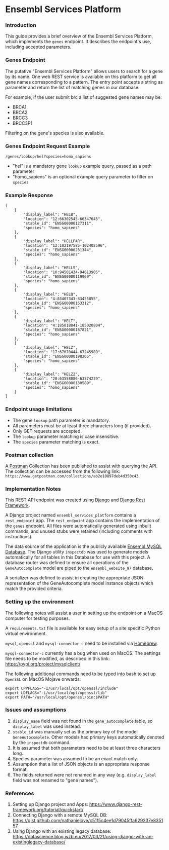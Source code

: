 # Ensembl Services Platform
<h3>Introduction</h3>

This guide provides a brief overview of the Ensembl Services Platform, 
which implements the <code>genes</code> endpoint. It describes the 
endpoint's use, including accepted parameters.

<h3>Genes Endpoint</h3>

The putative "Ensembl Services Platform" allows users to search for a gene by its name. One web
REST service is available on this platform to get all gene names corresponding to a pattern.
The entry point accepts a string as parameter and return the list of matching genes in our
database.

For example, if the user submit brc a list of suggested gene names may be:
* BRCA1
* BRCA2
* BRCC3
* BRCC3P1

Filtering on the gene's species is also available.

<h3>Genes Endpoint Request Example</h3>

<code>/genes/lookup/hel?species=homo_sapiens</code>

* "hel" is a mandatory gene `lookup` example query, passed as a path parameter
* "homo_sapiens" is an optional example query parameter to filter on `species`

<h3>Example Response</h3>

    [
        {
            "display_label": "HELB",
            "location": "12:66302545-66347645",
            "stable_id": "ENSG00000127311",
            "species": "homo_sapiens"
        },
        {
            "display_label": "HELLPAR",
            "location": "12:102197585-102402596",
            "stable_id": "ENSG00000281344",
            "species": "homo_sapiens"
        },
        {
            "display_label": "HELLS",
            "location": "10:94501434-94613905",
            "stable_id": "ENSG00000119969",
            "species": "homo_sapiens"
        },
        {
            "display_label": "HELQ",
            "location": "4:83407343-83455855",
            "stable_id": "ENSG00000163312",
            "species": "homo_sapiens"
        },
        {
            "display_label": "HELT",
            "location": "4:185018841-185020804",
            "stable_id": "ENSG00000187821",
            "species": "homo_sapiens"
        },
        {
            "display_label": "HELZ",
            "location": "17:67070444-67245989",
            "stable_id": "ENSG00000198265",
            "species": "homo_sapiens"
        },
        {
            "display_label": "HELZ2",
            "location": "20:63558086-63574239",
            "stable_id": "ENSG00000130589",
            "species": "homo_sapiens"
        }
    ]

<h3>Endpoint usage limitations</h3>

* The gene `lookup` path parameter is mandatory.
* All parameters must be at least three characters long (if provided).
* Only GET requests are accepted.
* The `lookup` parameter matching is case insensitive.
* The `species` parameter matching is exact.

<h3>Postman collection</h3>

A [Postman](https://www.getpostman.com) Collection has been published to assist with querying the API.
The collection can be accessed from the following link:
`https://www.getpostman.com/collections/ab2e10897deb4d350c43`

<h3>Implementation Notes</h3>

This REST API endpoint was created using 
[Django](https://www.djangoproject.com) and 
[Django Rest Framework](https://www.django-rest-framework.org). 

A Django project named `ensembl_services_platform` contains a 
`rest_endpoint` app. The `rest_endpoint` app contains the implementation 
of the `genes` endpoint. All files were automatically generated using
inbuilt commands, and unused stubs were retained (including comments with
instructions). 

The data source of the application is the publicly available 
[Ensembl MySQL Database](https://www.ensembl.org/info/data/mysql.html). 
The Django utility `inspectdb` was used to generate models automatically
for all tables in this Database for use with this project. 
A database router was defined to ensure all operations of the 
`GeneAutocomplete` model are piped to the `ensembl_website_97` database.

A serializer was defined to assist in creating the appropriate JSON
representation of the GeneAutocomplete model instance objects which
match the provided criteria.

<h3>Setting up the environment</h3>

The following notes will assist a user in setting up the endpoint on a
MacOS computer for testing purposes.

A `requirements.txt` file is available for easy setup of a site specific
Python virtual environment.

`mysql`, `openssl` and `mysql-connector-c` need to be installed via
[Homebrew](https://brew.sh).

`mysql-connector-c` currently has a bug when used on MacOS. The settings
file needs to be modified, as described in this link: 
<https://pypi.org/project/mysqlclient/>

The following additional commands need to be typed into bash to set up `OpenSSL` on MacOS Mojave 
onwards:

    export CPPFLAGS="-I/usr/local/opt/openssl/include"
    export LDFLAGS="-L/usr/local/opt/openssl/lib"
    export PATH="/usr/local/opt/openssl/bin:$PATH"

<h3>Issues and assumptions</h3>

1. ```display_name``` field was not found in the ```gene_autocomplete``` 
table, so ```display_label``` was used instead.
2. ```stable_id``` was manually set as the primary key of the model 
```GeneAutocomplete```. Other models had primary keys automatically 
denoted by the ```inspectdb``` command.
3. It is assumed that both parameters need to be at least three 
characters long.
4. Species parameter was assumed to be an exact match only.
5. Assumption that a list of JSON objects is an appropriate response 
format. 
6. The fields returned were not renamed in any way (e.g. 
```display_label``` field was not renamed to "gene names").

<h3>References</h3>

1. Setting up Django project and Apps: 
<https://www.django-rest-framework.org/tutorial/quickstart/>
2. Connecting Django with a remote MySQL DB: 
<https://gist.github.com/nathanielove/c51f5c4ee1d79045ffa629237e835157>
3. Using Django with an existing legacy database:
<https://datascience.blog.wzb.eu/2017/03/21/using-django-with-an-existinglegacy-database/>
